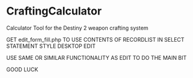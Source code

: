 # CraftingCalculator

Calculator Tool for the Destiny 2 weapon crafting system

GET edit_form_fill.php TO USE CONTENTS OF RECORDLIST IN SELECT STATEMENT
STYLE DESKTOP EDIT

USE SAME OR SIMILAR FUNCTIONALITY AS EDIT TO DO THE MAIN BIT

GOOD LUCK